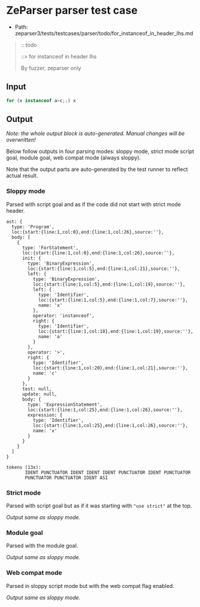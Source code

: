 # ZeParser parser test case

- Path: zeparser3/tests/testcases/parser/todo/for_instanceof_in_header_lhs.md

> :: todo
>
> ::> for instanceof in header lhs
>
> By fuzzer, zeparser only


## Input

`````js
for (x instanceof a>c;;) x
`````

## Output

_Note: the whole output block is auto-generated. Manual changes will be overwritten!_

Below follow outputs in four parsing modes: sloppy mode, strict mode script goal, module goal, web compat mode (always sloppy).

Note that the output parts are auto-generated by the test runner to reflect actual result.

### Sloppy mode

Parsed with script goal and as if the code did not start with strict mode header.

`````
ast: {
  type: 'Program',
  loc:{start:{line:1,col:0},end:{line:1,col:26},source:''},
  body: [
    {
      type: 'ForStatement',
      loc:{start:{line:1,col:0},end:{line:1,col:26},source:''},
      init: {
        type: 'BinaryExpression',
        loc:{start:{line:1,col:5},end:{line:1,col:21},source:''},
        left: {
          type: 'BinaryExpression',
          loc:{start:{line:1,col:5},end:{line:1,col:19},source:''},
          left: {
            type: 'Identifier',
            loc:{start:{line:1,col:5},end:{line:1,col:7},source:''},
            name: 'x'
          },
          operator: 'instanceof',
          right: {
            type: 'Identifier',
            loc:{start:{line:1,col:18},end:{line:1,col:19},source:''},
            name: 'a'
          }
        },
        operator: '>',
        right: {
          type: 'Identifier',
          loc:{start:{line:1,col:20},end:{line:1,col:21},source:''},
          name: 'c'
        }
      },
      test: null,
      update: null,
      body: {
        type: 'ExpressionStatement',
        loc:{start:{line:1,col:25},end:{line:1,col:26},source:''},
        expression: {
          type: 'Identifier',
          loc:{start:{line:1,col:25},end:{line:1,col:26},source:''},
          name: 'x'
        }
      }
    }
  ]
}

tokens (13x):
       IDENT PUNCTUATOR IDENT IDENT IDENT PUNCTUATOR IDENT PUNCTUATOR
       PUNCTUATOR PUNCTUATOR IDENT ASI
`````

### Strict mode

Parsed with script goal but as if it was starting with `"use strict"` at the top.

_Output same as sloppy mode._

### Module goal

Parsed with the module goal.

_Output same as sloppy mode._

### Web compat mode

Parsed in sloppy script mode but with the web compat flag enabled.

_Output same as sloppy mode._
